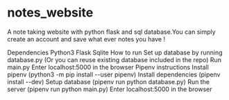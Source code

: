 # notes_website
A note taking website with python flask and sql database.You can simply create an account and save what ever notes you have !

Dependencies
Python3
Flask
Sqlite
How to run
Set up database by running database.py (Or you can reuse existing database included in the repo)
Run main.py
Enter localhost:5000 in the browser
Pipenv instructions
Install pipenv (python3 -m pip install --user pipenv)
Install dependencies (pipenv install --dev)
Setup database (pipenv run python database.py)
Run the server (pipenv run python main.py)
Enter localhost:5000 in the browser
